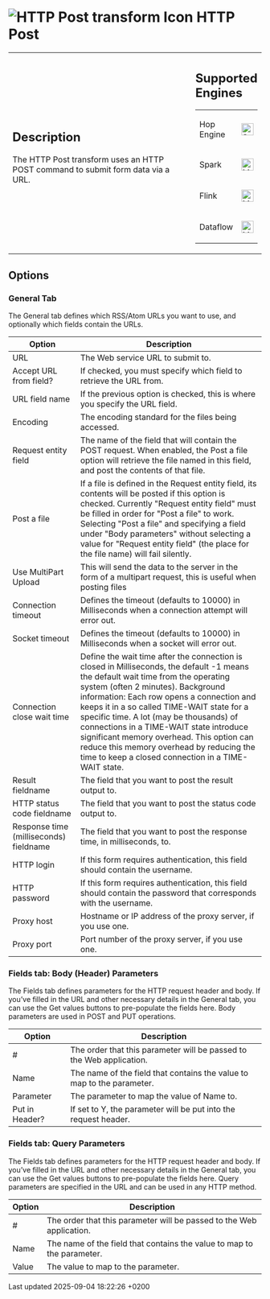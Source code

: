<div id="header">

# <span class="image image-doc-icon">![HTTP Post transform Icon](../assets/images/transforms/icons/httppost.svg)</span> HTTP Post

</div>

<div id="content">

<div id="preamble">

<div class="sectionbody">

<table>
<colgroup>
<col style="width: 75%" />
<col style="width: 25%" />
</colgroup>
<tbody>
<tr class="odd">
<td><div class="content">
<div class="sect1">
<h2 id="_description">Description</h2>
<div class="sectionbody">
<div class="paragraph">
<p>The HTTP Post transform uses an HTTP POST command to submit form data via a URL.</p>
</div>
</div>
</div>
</div></td>
<td><div class="content">
<div class="sect1">
<h2 id="_supported_engines">Supported Engines</h2>
<div class="sectionbody">
<table>
<tbody>
<tr class="odd">
<td><p>Hop Engine</p></td>
<td><div class="content">
<div class="paragraph">
<p><span class="image"><img src="../assets/images/check_mark.svg" alt="Supported" width="24" /></span></p>
</div>
</div></td>
</tr>
<tr class="even">
<td><p>Spark</p></td>
<td><div class="content">
<div class="paragraph">
<p><span class="image"><img src="../assets/images/question_mark.svg" alt="Maybe Supported" width="24" /></span></p>
</div>
</div></td>
</tr>
<tr class="odd">
<td><p>Flink</p></td>
<td><div class="content">
<div class="paragraph">
<p><span class="image"><img src="../assets/images/question_mark.svg" alt="Maybe Supported" width="24" /></span></p>
</div>
</div></td>
</tr>
<tr class="even">
<td><p>Dataflow</p></td>
<td><div class="content">
<div class="paragraph">
<p><span class="image"><img src="../assets/images/question_mark.svg" alt="Maybe Supported" width="24" /></span></p>
</div>
</div></td>
</tr>
</tbody>
</table>
</div>
</div>
</div></td>
</tr>
</tbody>
</table>

</div>

</div>

<div class="sect1">

## Options

<div class="sectionbody">

<div class="sect2">

### General Tab

<div class="paragraph">

The General tab defines which RSS/Atom URLs you want to use, and optionally which fields contain the URLs.

</div>

| Option                                 | Description                                                                                                                                                                                                                                                                                                                                                                                                                                                                                              |
| -------------------------------------- | -------------------------------------------------------------------------------------------------------------------------------------------------------------------------------------------------------------------------------------------------------------------------------------------------------------------------------------------------------------------------------------------------------------------------------------------------------------------------------------------------------- |
| URL                                    | The Web service URL to submit to.                                                                                                                                                                                                                                                                                                                                                                                                                                                                        |
| Accept URL from field?                 | If checked, you must specify which field to retrieve the URL from.                                                                                                                                                                                                                                                                                                                                                                                                                                       |
| URL field name                         | If the previous option is checked, this is where you specify the URL field.                                                                                                                                                                                                                                                                                                                                                                                                                              |
| Encoding                               | The encoding standard for the files being accessed.                                                                                                                                                                                                                                                                                                                                                                                                                                                      |
| Request entity field                   | The name of the field that will contain the POST request. When enabled, the Post a file option will retrieve the file named in this field, and post the contents of that file.                                                                                                                                                                                                                                                                                                                           |
| Post a file                            | If a file is defined in the Request entity field, its contents will be posted if this option is checked. Currently "Request entity field" must be filled in order for "Post a file" to work. Selecting "Post a file" and specifying a field under "Body parameters" without selecting a value for "Request entity field" (the place for the file name) will fail silently.                                                                                                                               |
| Use MultiPart Upload                   | This will send the data to the server in the form of a multipart request, this is useful when posting files                                                                                                                                                                                                                                                                                                                                                                                              |
| Connection timeout                     | Defines the timeout (defaults to 10000) in Milliseconds when a connection attempt will error out.                                                                                                                                                                                                                                                                                                                                                                                                        |
| Socket timeout                         | Defines the timeout (defaults to 10000) in Milliseconds when a socket will error out.                                                                                                                                                                                                                                                                                                                                                                                                                    |
| Connection close wait time             | Define the wait time after the connection is closed in Milliseconds, the default -1 means the default wait time from the operating system (often 2 minutes). Background information: Each row opens a connection and keeps it in a so called TIME-WAIT state for a specific time. A lot (may be thousands) of connections in a TIME-WAIT state introduce significant memory overhead. This option can reduce this memory overhead by reducing the time to keep a closed connection in a TIME-WAIT state. |
| Result fieldname                       | The field that you want to post the result output to.                                                                                                                                                                                                                                                                                                                                                                                                                                                    |
| HTTP status code fieldname             | The field that you want to post the status code output to.                                                                                                                                                                                                                                                                                                                                                                                                                                               |
| Response time (milliseconds) fieldname | The field that you want to post the response time, in milliseconds, to.                                                                                                                                                                                                                                                                                                                                                                                                                                  |
| HTTP login                             | If this form requires authentication, this field should contain the username.                                                                                                                                                                                                                                                                                                                                                                                                                            |
| HTTP password                          | If this form requires authentication, this field should contain the password that corresponds with the username.                                                                                                                                                                                                                                                                                                                                                                                         |
| Proxy host                             | Hostname or IP address of the proxy server, if you use one.                                                                                                                                                                                                                                                                                                                                                                                                                                              |
| Proxy port                             | Port number of the proxy server, if you use one.                                                                                                                                                                                                                                                                                                                                                                                                                                                         |

</div>

<div class="sect2">

### Fields tab: Body (Header) Parameters

<div class="paragraph">

The Fields tab defines parameters for the HTTP request header and body. If you’ve filled in the URL and other necessary details in the General tab, you can use the Get values buttons to pre-populate the fields here. Body parameters are used in POST and PUT operations.

</div>

| Option         | Description                                                            |
| -------------- | ---------------------------------------------------------------------- |
| \#             | The order that this parameter will be passed to the Web application.   |
| Name           | The name of the field that contains the value to map to the parameter. |
| Parameter      | The parameter to map the value of Name to.                             |
| Put in Header? | If set to Y, the parameter will be put into the request header.        |

</div>

<div class="sect2">

### Fields tab: Query Parameters

<div class="paragraph">

The Fields tab defines parameters for the HTTP request header and body. If you’ve filled in the URL and other necessary details in the General tab, you can use the Get values buttons to pre-populate the fields here. Query parameters are specified in the URL and can be used in any HTTP method.

</div>

| Option | Description                                                            |
| ------ | ---------------------------------------------------------------------- |
| \#     | The order that this parameter will be passed to the Web application.   |
| Name   | The name of the field that contains the value to map to the parameter. |
| Value  | The value to map to the parameter.                                     |

</div>

</div>

</div>

</div>

<div id="footer">

<div id="footer-text">

Last updated 2025-09-04 18:22:26 +0200

</div>

</div>
